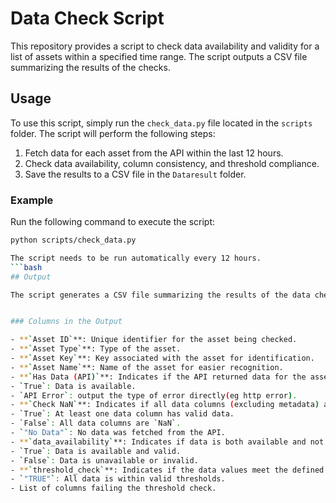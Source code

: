 # Data Check Script

This repository provides a script to check data availability and validity for a list of assets within a specified time range. The script outputs a CSV file summarizing the results of the checks.

## Usage

To use this script, simply run the `check_data.py` file located in the `scripts` folder. The script will perform the following steps:
1. Fetch data for each asset from the API within the last 12 hours.
2. Check data availability, column consistency, and threshold compliance.
3. Save the results to a CSV file in the `Dataresult` folder.

### Example

Run the following command to execute the script:

```bash
python scripts/check_data.py

The script needs to be run automatically every 12 hours.
```bash
## Output

The script generates a CSV file summarizing the results of the data checks. The file is saved in the `Dataresult` folder with a name in the format:


### Columns in the Output

- **`Asset ID`**: Unique identifier for the asset being checked.
- **`Asset Type`**: Type of the asset.
- **`Asset Key`**: Key associated with the asset for identification.
- **`Asset Name`**: Name of the asset for easier recognition.
- **`Has Data (API)`**: Indicates if the API returned data for the asset. Possible values:
- `True`: Data is available.
- `API Error`: output the type of error directly(eg http error).
- **`Check NaN`**: Indicates if all data columns (excluding metadata) are empty. Possible values:
- `True`: At least one data column has valid data.
- `False`: All data columns are `NaN`.
- `"No Data"`: No data was fetched from the API.
- **`data_availability`**: Indicates if data is both available and not entirely `NaN`. Possible values:
- `True`: Data is available and valid.
- `False`: Data is unavailable or invalid.
- **`threshold_check`**: Indicates if the data values meet the defined thresholds. Possible values:
- `"TRUE"`: All data is within valid thresholds.
- List of columns failing the threshold check.

